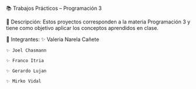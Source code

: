 📚 Trabajos Prácticos – Programación 3

📌 Descripción:
    Estos proyectos corresponden a la materia Programación 3 y tiene como objetivo aplicar los conceptos aprendidos en clase.

👥 Integrantes:
    ✨ Valeria Narela Cañete

    ✨ Joel Chasmann

    ✨ Franco Itria

    ✨ Gerardo Lujan

    ✨ Mirko Vidal